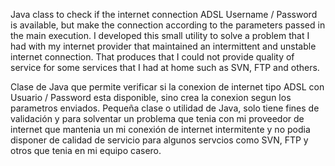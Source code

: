 Java class to check if the internet connection ADSL Username / Password is available, but make the connection according to the parameters passed in the main execution. I developed this small utility to solve a problem that I had with my internet provider that maintained an intermittent and unstable internet connection. That produces that I could not provide quality of service for some services that I had at home such as SVN, FTP and others.



Clase de Java que permite verificar si la conexion de internet tipo ADSL con Usuario / Password esta disponible, sino crea la conexion segun los parametros enviados. Pequeña clase o utilidad de Java, solo tiene fines de validación y para solventar un problema que tenia con mi proveedor de internet que mantenia un mi conexión de internet intermitente y no podia disponer de calidad de servicio para algunos servcios como SVN, FTP y otros que tenia en mi equipo casero.
